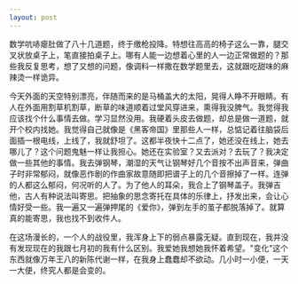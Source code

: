 ```yaml
---
layout: post
---
```


数学吭哧瘪肚做了八十几道题，终于缴枪投降。特想往高高的椅子这么一靠，腿交叉状放桌子上，笔直接拍桌子上。哪有人能一边想着心里的人一边正常做题的？那些我反复思考，想了又想的问题，像调料一样撒在数学题里去，这就跟吃甜味的麻辣烫一样诡异。

今天外面的天空特别漂亮，伴随而来的是马桶盖大的太阳，晃得人睁不开眼睛。有人在外面用割草机割草，断草的味道顺着过堂风穿进来，熏得我没脾气。我觉得我应该找个什么事情去做。学习显然没用。我硬着头皮去做题，却总是做一道题，就开个校内找她。我觉得自己就像是《黑客帝国》里那些人一样，总惦记着往脑袋后面插一根电线，上线了，我就舒坦了。这都半夜快十二点了，她还没在线上，她去哪儿了？这个问题鬼魅一样让我担心。她还在实验室？又去派对？去玩了？我决定做一些其他的事情。我去弹钢琴，潮湿的天气让钢琴好几个音按不出声音来，弹曲子时非常郁闷，就像恶作剧的作曲家故意随即把谱子上的几个音擦掉了一样。连弹的人都这么郁闷，何况听的人了。为了他人的耳朵，我合上了钢琴盖子。我弹吉他，古人有种说法叫寄思。把抽象的思念寄托在具体的乐律上，抒发出来，会让心情好受一些。我一遍又一遍弹押尾的《爱你》，弹到左手的茧子都脱落掉了。就算真的能寄思，我也找不到收件人。

在这场漫长的，一个人的战役里，我浑身上下的弱点暴露无疑。直到现在，我并没有发现现在的我跟七月初的我有什么区别。我爱她我想她我怀着希望。"变化"这个东西就像万年王八的新陈代谢一样，在我身上蠢蠢却不欲动。几小时一小便，一天一大便，终究人都是会变的。
